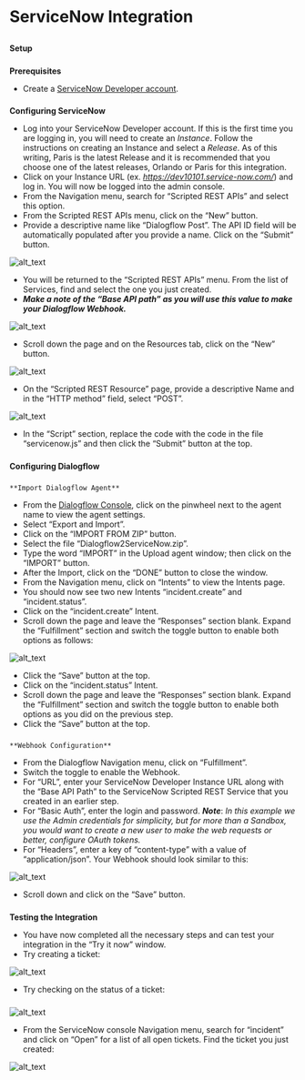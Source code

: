 # **ServiceNow Integration**


## 
**Setup**


### 
**Prerequisites**



*   Create a [ServiceNow Developer account](https://developer.servicenow.com/dev.do).

### 
**Configuring ServiceNow**

*   Log into your ServiceNow Developer account.  If this is the first time you are logging in, you will need to create an _Instance_.  Follow the instructions on creating an Instance and select a _Release_.  As of this writing, Paris is the latest Release and it is recommended that you choose one of the latest releases, Orlando or Paris for this integration.
*   Click on your Instance URL (ex. _https://dev10101.service-now.com/_) and log in.  You will now be logged into the admin console.
*   From the Navigation menu, search for “Scripted REST APIs” and select this option.
*   From the Scripted REST APIs menu, click on the “New” button.
*   Provide a descriptive name like “Dialogflow Post”.  The API ID field will be automatically populated after you provide a name.  Click on the “Submit” button.





![alt_text](images/snow-rest-api.png "image_tooltip")




*   You will be returned to the “Scripted REST APIs” menu.  From the list of Services, find and select the one you just created.
*   **_Make a note of the “Base API path” as you will use this value to make your Dialogflow Webhook._**





![alt_text](images/snow-base-api.png "image_tooltip")




*   Scroll down the page and on the Resources tab, click on the “New” button.

    



![alt_text](images/snow-rest-resource.png "image_tooltip")


*   On the “Scripted REST Resource” page, provide a descriptive Name and in the “HTTP method” field, select “POST”.





![alt_text](images/snow-rest-name.png "image_tooltip")
 



*   In the “Script” section, replace the code with the code in the file “servicenow.js” and then click the “Submit” button at the top.

### 
### 
**Configuring Dialogflow**


### 
    **Import Dialogflow Agent**

*   From the [Dialogflow Console](https://dialogflow.cloud.google.com/), click on the pinwheel next to the agent name to view the agent settings.
*   Select “Export and Import”.
*   Click on the “IMPORT FROM ZIP” button.
*   Select the file “Dialogflow2ServiceNow.zip”.
*   Type the word “IMPORT” in the Upload agent window; then click on the “IMPORT” button.
*   After the Import, click on the “DONE” button to close the window.
*   From the Navigation menu, click on “Intents” to view the Intents page.
*   You should now see two new Intents “incident.create” and “incident.status”.
*   Click on the “incident.create” Intent.
*   Scroll down the page and leave the “Responses” section blank.  Expand the “Fulfillment” section and switch the toggle button to enable both options as follows:





![alt_text](images/df-incident-fulfillment.png "image_tooltip")




*   Click the “Save” button at the top.  
*   Click on the “incident.status” Intent.
*   Scroll down the page and leave the “Responses” section blank.  Expand the “Fulfillment” section and switch the toggle button to enable both options as you did on the previous step.
*   Click the “Save” button at the top.

### 
    **Webhook Configuration**

*   From the Dialogflow Navigation menu, click on “Fulfillment”.
*   Switch the toggle to enable the Webhook.
*   For “URL”, enter your ServiceNow Developer Instance URL along with the “Base API Path” to the ServiceNow Scripted REST Service that you created in an earlier step.
*   For “Basic Auth”, enter the login and password.  **_Note_**: _In this example we use the Admin credentials for simplicity, but for more than a Sandbox, you would want to create a new user to make the web requests or better, configure OAuth tokens._
*   For “Headers”, enter a key of “content-type” with a value of “application/json”.  Your Webhook should look similar to this:





![alt_text](images/df-webhook.png "image_tooltip")




*   Scroll down and click on the “Save” button.

### 
**Testing the Integration**

*   You have now completed all the necessary steps and can test your integration in the “Try it now” window.
*   Try creating a ticket:





![alt_text](images/df-test-create.png "image_tooltip")




*   Try checking on the status of a ticket:

### 




![alt_text](images/df-test-status.png "image_tooltip")


*   From the ServiceNow console Navigation menu, search for “incident” and click on “Open” for a list of all open tickets.  Find the ticket you just created:





![alt_text](images/snow-open-ticket.png "image_tooltip")


